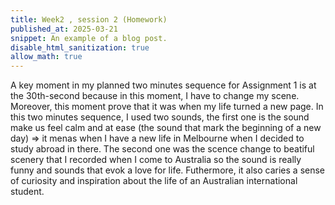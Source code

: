 ```yaml
---
title: Week2 , session 2 (Homework)
published_at: 2025-03-21
snippet: An example of a blog post.
disable_html_sanitization: true
allow_math: true
---
```

A key moment in my planned two minutes sequence for Assignment 1 is at the 30th-second because in this moment, I have to change my scene. Moreover, this moment prove that it was when my life turned a new page.
In this two minutes sequence, I used two sounds, the first one is the sound make us feel calm and at ease (the sound that mark the beginning of a new day) => it menas when I have a new life in Melbourne when I decided to study abroad in there. The second one was the scence change to beatiful scenery that I recorded when I come to Australia so the sound is really funny and sounds that evok a love for life. Futhermore, it also caries a sense of curiosity and inspiration about the life of an Australian international student. 

